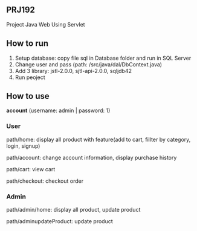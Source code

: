 ## PRJ192
Project Java Web Using Servlet

## How to run

1. Setup database: copy file sql in Database folder and run in SQL Server
2. Change user and pass (path: /src/java/dal/DbContext.java)
3. Add 3 library: jstl-2.0.0, sjtl-api-2.0.0, sqljdb42 
4. Run peoject 

## How to use
**account** (username: admin | password: 1)
### User
path/home: display all product with feature(add to cart, fillter by category, login, signup)

path/account: change account information, display purchase history

path/cart: view cart

path/checkout: checkout order

### Admin
path/admin/home: display all product, update product

path/adminupdateProduct: update product
